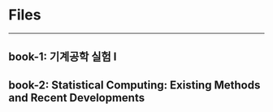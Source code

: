 # Files
---
  ## book-1: 기계공학 실험 I

  ## book-2: Statistical Computing: Existing Methods and Recent Developments
